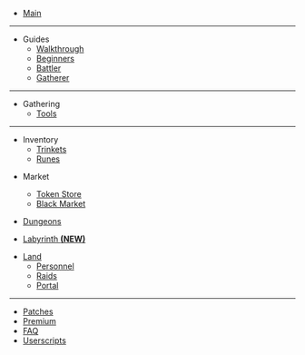 <!-- docs/_sidebar.md -->

* [Main](/)

<hr>

* Guides
  * [Walkthrough](guides/walkthrough.md)
  * [Beginners](guides/beginners.md)
  * [Battler](guides/battler.md)
  * [Gatherer](guides/gatherer.md)

<!-- <hr> -->

<!-- * Battling  -->

<hr>

* Gathering
  * [Tools](gathering/tools.md)
<!-- * [Gathering Upgrade](gathering/gatheringupgrade.md) -->
<!-- * [Skill Shards](gathering/shards.md) -->



<hr>

* Inventory
  * [Trinkets](inventory/trinkets.md)
  * [Runes](inventory/runes.md)
<!--  * [Jewels](inventory/jewels.md) -->
* Market
  * [Token Store](market/tokenstore.md)
  * [Black Market](market/blackmarket.md)
* [Dungeons](dungeons.md)

* [Labyrinth **(NEW)**](labyrinth.md)

<!-- * Crafting -->
<!-- * [Runecrafting](crafting/runecrafting.md) -->
<!-- * [Jewelcrafting](crafting/jewelcrafting.md) -->
<!-- * [Alchemy](crafting/alchemy.md) -->
<!-- * [Clans](clans.md) -->
* [Land](land.md)
  * [Personnel](land/personnel.md)
  * [Raids](land/raids.md)
  * [Portal](land/portal.md)

<hr>

* [Patches](patches.md)
* [Premium](premium.md)
* [FAQ](faq.md)
* [Userscripts](userscripts.md)
